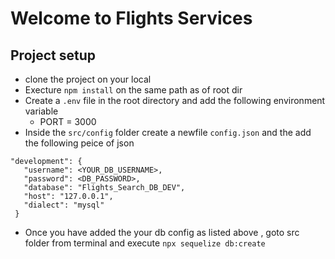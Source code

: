 # Welcome to Flights Services

## Project setup
- clone the project on your local
- Execture `npm install` on the same path as of root dir
- Create a `.env` file in the root directory and add the following environment variable
    - PORT = 3000
- Inside the `src/config` folder create a newfile `config.json` and the add the following peice of json

 ```
 "development": {
    "username": <YOUR_DB_USERNAME>,
    "password": <DB_PASSWORD>,
    "database": "Flights_Search_DB_DEV",
    "host": "127.0.0.1",
    "dialect": "mysql"
  }
 ```
 - Once you have added the your db config as listed above , goto src folder from terminal and execute `npx sequelize db:create` 